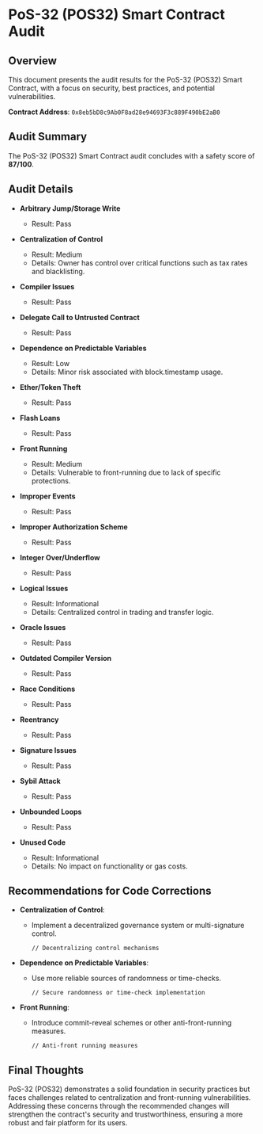 # PoS-32 (POS32) Smart Contract Audit

## Overview
This document presents the audit results for the PoS-32 (POS32) Smart Contract, with a focus on security, best practices, and potential vulnerabilities.

**Contract Address**: `0x8eb5bD8c9Ab0F8ad28e94693F3c889F490bE2aB0`

## Audit Summary
The PoS-32 (POS32) Smart Contract audit concludes with a safety score of **87/100**.

## Audit Details

- **Arbitrary Jump/Storage Write**
  - Result: Pass

- **Centralization of Control**
  - Result: Medium
  - Details: Owner has control over critical functions such as tax rates and blacklisting.

- **Compiler Issues**
  - Result: Pass

- **Delegate Call to Untrusted Contract**
  - Result: Pass

- **Dependence on Predictable Variables**
  - Result: Low
  - Details: Minor risk associated with block.timestamp usage.

- **Ether/Token Theft**
  - Result: Pass

- **Flash Loans**
  - Result: Pass

- **Front Running**
  - Result: Medium
  - Details: Vulnerable to front-running due to lack of specific protections.

- **Improper Events**
  - Result: Pass

- **Improper Authorization Scheme**
  - Result: Pass

- **Integer Over/Underflow**
  - Result: Pass

- **Logical Issues**
  - Result: Informational
  - Details: Centralized control in trading and transfer logic.

- **Oracle Issues**
  - Result: Pass

- **Outdated Compiler Version**
  - Result: Pass

- **Race Conditions**
  - Result: Pass

- **Reentrancy**
  - Result: Pass

- **Signature Issues**
  - Result: Pass

- **Sybil Attack**
  - Result: Pass

- **Unbounded Loops**
  - Result: Pass

- **Unused Code**
  - Result: Informational
  - Details: No impact on functionality or gas costs.

## Recommendations for Code Corrections

- **Centralization of Control**: 
  - Implement a decentralized governance system or multi-signature control.

    ```solidity
    // Decentralizing control mechanisms
    ```

- **Dependence on Predictable Variables**: 
  - Use more reliable sources of randomness or time-checks.

    ```solidity
    // Secure randomness or time-check implementation
    ```

- **Front Running**: 
  - Introduce commit-reveal schemes or other anti-front-running measures.

    ```solidity
    // Anti-front running measures
    ```

## Final Thoughts
PoS-32 (POS32) demonstrates a solid foundation in security practices but faces challenges related to centralization and front-running vulnerabilities. Addressing these concerns through the recommended changes will strengthen the contract's security and trustworthiness, ensuring a more robust and fair platform for its users.

